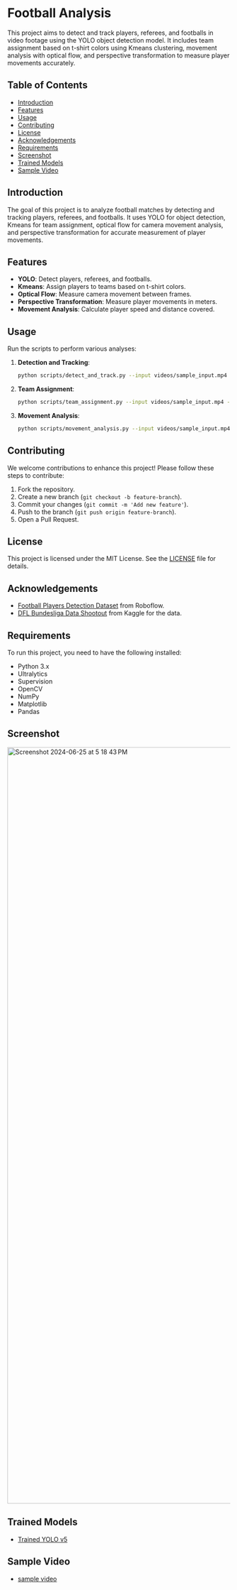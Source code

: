 # Football Analysis

This project aims to detect and track players, referees, and footballs in video footage using the YOLO object detection model. It includes team assignment based on t-shirt colors using Kmeans clustering, movement analysis with optical flow, and perspective transformation to measure player movements accurately.

## Table of Contents

- [Introduction](#introduction)
- [Features](#features)
- [Usage](#usage)
- [Contributing](#contributing)
- [License](#license)
- [Acknowledgements](#acknowledgements)
- [Requirements](#requirements)
- [Screenshot](#screenshot)
- [Trained Models](#trained-models)
- [Sample Video](#sample-video)

## Introduction

The goal of this project is to analyze football matches by detecting and tracking players, referees, and footballs. It uses YOLO for object detection, Kmeans for team assignment, optical flow for camera movement analysis, and perspective transformation for accurate measurement of player movements.

## Features

- **YOLO**: Detect players, referees, and footballs.
- **Kmeans**: Assign players to teams based on t-shirt colors.
- **Optical Flow**: Measure camera movement between frames.
- **Perspective Transformation**: Measure player movements in meters.
- **Movement Analysis**: Calculate player speed and distance covered.

## Usage

Run the scripts to perform various analyses:

1. **Detection and Tracking**:
    ```bash
    python scripts/detect_and_track.py --input videos/sample_input.mp4 --output results/output.mp4
    ```
2. **Team Assignment**:
    ```bash
    python scripts/team_assignment.py --input videos/sample_input.mp4 --output results/team_output.mp4
    ```
3. **Movement Analysis**:
    ```bash
    python scripts/movement_analysis.py --input videos/sample_input.mp4 --output results/movement_output.mp4
    ```

## Contributing

We welcome contributions to enhance this project! Please follow these steps to contribute:

1. Fork the repository.
2. Create a new branch (`git checkout -b feature-branch`).
3. Commit your changes (`git commit -m 'Add new feature'`).
4. Push to the branch (`git push origin feature-branch`).
5. Open a Pull Request.

## License

This project is licensed under the MIT License. See the [LICENSE](LICENSE) file for details.

## Acknowledgements

- [Football Players Detection Dataset](https://universe.roboflow.com/roboflow-jvuqo/football-players-detection-3zvbc/dataset/1) from Roboflow.
- [DFL Bundesliga Data Shootout](https://www.kaggle.com/competitions/dfl-bundesliga-data-shootout/data?select=clips) from Kaggle for the data.
  
## Requirements

To run this project, you need to have the following installed:

- Python 3.x
- Ultralytics
- Supervision
- OpenCV
- NumPy
- Matplotlib
- Pandas

## Screenshot
 <img width="1705" alt="Screenshot 2024-06-25 at 5 18 43 PM" src="https://github.com/jjc98375/football-analysis/assets/62311247/aced5ef3-d5f1-4c5c-95e9-9ef4aa0c84f2">


## Trained Models

- [Trained YOLO v5](https://github.com/jjc98375/football-analysis/blob/main/models/best.pt)

## Sample Video


- [sample video](https://github.com/jjc98375/football-analysis/assets/62311247/5dc62030-2432-4881-9244-3091b2117b79)

